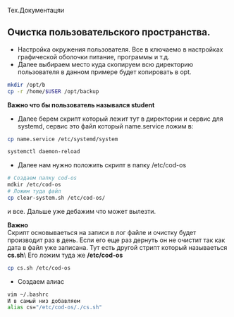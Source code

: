 Тех.Документацяи

## Очистка пользовательского пространства.

* Настройка окружения пользователя. Все в ключаемо в настройках графической оболочки питание, программы и т.д.
* Далее выбираем место куда скопируем всю директорию пользователя в данном примере будет копировать в opt.
```bash
mkdir /opt/b
cp -r /home/$USER /opt/backup
```
**Важно что бы пользователь назывался student**
* Далее берем скрипт который лежит тут в директории и сервис для systemd, сервис это файл который name.service ложим в:
```bash
cp name.service /etc/systemd/system

systemctl daemon-reload
```
* Далее нам нужно положить скрипт в папку /etc/cod-os
```bash
# Создаем папку cod-os
mdkir /etc/cod-os
# Ложим туда файл
cp clear-system.sh /etc/cod-os/
```
и все. Дальше уже дебажим что может вылезти.

**Важно**\
Скрипт основываеться на записи в лог файле и очистку будет производит раз в день. Если его еще раз дернуть он не очистит так как дата в файл уже записана.
Тут есть другой стрипт который называеться  **cs.sh**\ 
Его ложим туда же **/etc/cod-os**
```bash
cp cs.sh /etc/cod-os
```
* Создаем алиас

```bash
vim ~/.bashrc
И в самый низ добавляем 
alias cs="/etc/cod-os/./cs.sh"
```